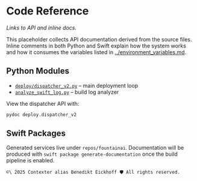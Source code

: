 # Code Reference

*Links to API and inline docs.*

This placeholder collects API documentation derived from the source files.
Inline comments in both Python and Swift explain how the system works and how
it consumes the variables listed in [../environment_variables.md](../environment_variables.md).

## Python Modules

- [`deploy/dispatcher_v2.py`](../../deploy/dispatcher_v2.py) – main deployment loop
- [`analyze_swift_log.py`](../../analyze_swift_log.py) – build log analyzer

View the dispatcher API with:

```bash
pydoc deploy.dispatcher_v2
```

## Swift Packages

Generated services live under `repos/fountainai`. Documentation will be produced
with `swift package generate-documentation` once the build pipeline is enabled.



````text
©\ 2025 Contexter alias Benedikt Eickhoff 🛡️ All rights reserved.
````


